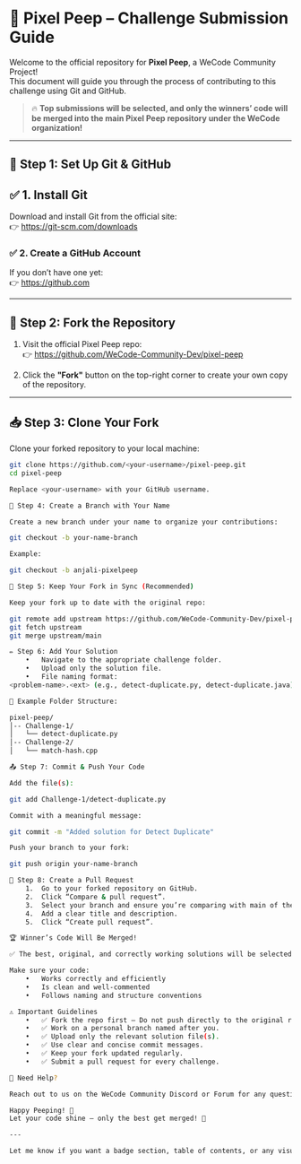 # 📸 Pixel Peep – Challenge Submission Guide

Welcome to the official repository for **Pixel Peep**, a WeCode Community Project!  
This document will guide you through the process of contributing to this challenge using Git and GitHub.

> 🔥 **Top submissions will be selected, and only the winners’ code will be merged into the main Pixel Peep repository under the WeCode organization!**

---

## 🚀 Step 1: Set Up Git & GitHub

## ✅ 1. Install Git  
Download and install Git from the official site:  
👉 https://git-scm.com/downloads

### ✅ 2. Create a GitHub Account  
If you don’t have one yet:  
👉 https://github.com

---

## 🍴 Step 2: Fork the Repository

1. Visit the official Pixel Peep repo:  
   👉 https://github.com/WeCode-Community-Dev/pixel-peep

2. Click the **"Fork"** button on the top-right corner to create your own copy of the repository.

---

## 📥 Step 3: Clone Your Fork

Clone your forked repository to your local machine:

```bash
git clone https://github.com/<your-username>/pixel-peep.git
cd pixel-peep

Replace <your-username> with your GitHub username.

🌿 Step 4: Create a Branch with Your Name

Create a new branch under your name to organize your contributions:

git checkout -b your-name-branch

Example:

git checkout -b anjali-pixelpeep

🔄 Step 5: Keep Your Fork in Sync (Recommended)

Keep your fork up to date with the original repo:

git remote add upstream https://github.com/WeCode-Community-Dev/pixel-peep.git
git fetch upstream
git merge upstream/main

✏️ Step 6: Add Your Solution
	•	Navigate to the appropriate challenge folder.
	•	Upload only the solution file.
	•	File naming format:
<problem-name>.<ext> (e.g., detect-duplicate.py, detect-duplicate.java)

📁 Example Folder Structure:

pixel-peep/
│-- Challenge-1/
│   └── detect-duplicate.py
│-- Challenge-2/
│   └── match-hash.cpp

📤 Step 7: Commit & Push Your Code

Add the file(s):

git add Challenge-1/detect-duplicate.py

Commit with a meaningful message:

git commit -m "Added solution for Detect Duplicate"

Push your branch to your fork:

git push origin your-name-branch

🔁 Step 8: Create a Pull Request
	1.	Go to your forked repository on GitHub.
	2.	Click “Compare & pull request”.
	3.	Select your branch and ensure you’re comparing with main of the original repo.
	4.	Add a clear title and description.
	5.	Click “Create pull request”.

🏆 Winner’s Code Will Be Merged!

✅ The best, original, and correctly working solutions will be selected by reviewers and merged into the official Pixel Peep repository.

Make sure your code:
	•	Works correctly and efficiently
	•	Is clean and well-commented
	•	Follows naming and structure conventions

⚠️ Important Guidelines
	•	✅ Fork the repo first – Do not push directly to the original repo.
	•	✅ Work on a personal branch named after you.
	•	✅ Upload only the relevant solution file(s).
	•	✅ Use clear and concise commit messages.
	•	✅ Keep your fork updated regularly.
	•	✅ Submit a pull request for every challenge.

💬 Need Help?

Reach out to us on the WeCode Community Discord or Forum for any questions or assistance.

Happy Peeping! 👀
Let your code shine — only the best get merged! 🌟

---

Let me know if you want a badge section, table of contents, or any visuals (like a logo or banner) added to this README as well!
